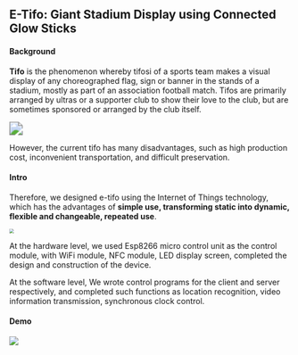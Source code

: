 ## E-Tifo: Giant Stadium Display using Connected Glow Sticks

#### Background

**Tifo** is the phenomenon whereby tifosi of a sports team makes a visual display of any choreographed flag, sign or banner in the stands of a stadium, mostly as part of an association football match. Tifos are primarily arranged by ultras or a supporter club to show their love to the club, but are sometimes sponsored or arranged by the club itself.

<img src="E:\Project\Dynamic-fluorescent-rod-array-based-on-LAN\pic\tifo.gif" style="zoom:150%;" />

However, the current tifo has many disadvantages, such as high production cost, inconvenient transportation, and difficult preservation. 

#### Intro

Therefore, we designed e-tifo using the Internet of Things technology, which has the advantages of **simple use, transforming static into dynamic, flexible and changeable, repeated use**.

<img src="E:\Project\Dynamic-fluorescent-rod-array-based-on-LAN\pic\process.jpg" style="zoom:50%;" />

At the hardware level, we used Esp8266 micro control unit as the control module, with WiFi module, NFC module, LED display screen, completed the design and construction of the device.

 At the software level, We wrote control programs for the client and server respectively, and completed such functions as location recognition, video information transmission, synchronous clock control.

#### Demo

![](E:\Project\Dynamic-fluorescent-rod-array-based-on-LAN\pic\Demo.gif)




